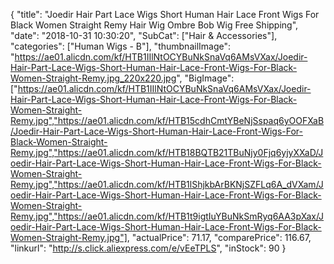 {
	"title": "Joedir Hair Part Lace Wigs Short Human Hair Lace Front Wigs For Black Women Straight Remy Hair Wig Ombre Bob Wig Free Shipping",
	"date": "2018-10-31 10:30:20",
	"SubCat": ["Hair & Accessories"],
	"categories": ["Human Wigs - B"],
	"thumbnailImage": "https://ae01.alicdn.com/kf/HTB1IIlNtOCYBuNkSnaVq6AMsVXax/Joedir-Hair-Part-Lace-Wigs-Short-Human-Hair-Lace-Front-Wigs-For-Black-Women-Straight-Remy.jpg_220x220.jpg",
	"BigImage": ["https://ae01.alicdn.com/kf/HTB1IIlNtOCYBuNkSnaVq6AMsVXax/Joedir-Hair-Part-Lace-Wigs-Short-Human-Hair-Lace-Front-Wigs-For-Black-Women-Straight-Remy.jpg","https://ae01.alicdn.com/kf/HTB15cdhCmtYBeNjSspaq6yOOFXaB/Joedir-Hair-Part-Lace-Wigs-Short-Human-Hair-Lace-Front-Wigs-For-Black-Women-Straight-Remy.jpg","https://ae01.alicdn.com/kf/HTB18BQTB21TBuNjy0Fjq6yjyXXaD/Joedir-Hair-Part-Lace-Wigs-Short-Human-Hair-Lace-Front-Wigs-For-Black-Women-Straight-Remy.jpg","https://ae01.alicdn.com/kf/HTB1lShjkbArBKNjSZFLq6A_dVXam/Joedir-Hair-Part-Lace-Wigs-Short-Human-Hair-Lace-Front-Wigs-For-Black-Women-Straight-Remy.jpg","https://ae01.alicdn.com/kf/HTB1t9igtIuYBuNkSmRyq6AA3pXax/Joedir-Hair-Part-Lace-Wigs-Short-Human-Hair-Lace-Front-Wigs-For-Black-Women-Straight-Remy.jpg"],
	"actualPrice": 71.17,
	"comparePrice": 116.67,
	"linkurl": "http://s.click.aliexpress.com/e/vEeTPLS",
	"inStock": 90
}
